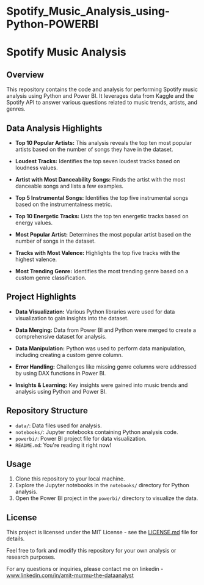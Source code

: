 # Spotify_Music_Analysis_using-Python-POWERBI
# Spotify Music Analysis

## Overview

This repository contains the code and analysis for performing Spotify music analysis using Python and Power BI. It leverages data from Kaggle and the Spotify API to answer various questions related to music trends, artists, and genres.

## Data Analysis Highlights

- **Top 10 Popular Artists:** This analysis reveals the top ten most popular artists based on the number of songs they have in the dataset.

- **Loudest Tracks:** Identifies the top seven loudest tracks based on loudness values.

- **Artist with Most Danceability Songs:** Finds the artist with the most danceable songs and lists a few examples.

- **Top 5 Instrumental Songs:** Identifies the top five instrumental songs based on the instrumentalness metric.

- **Top 10 Energetic Tracks:** Lists the top ten energetic tracks based on energy values.

- **Most Popular Artist:** Determines the most popular artist based on the number of songs in the dataset.

- **Tracks with Most Valence:** Highlights the top five tracks with the highest valence.

- **Most Trending Genre:** Identifies the most trending genre based on a custom genre classification.

## Project Highlights

- **Data Visualization:** Various Python libraries were used for data visualization to gain insights into the dataset.

- **Data Merging:** Data from Power BI and Python were merged to create a comprehensive dataset for analysis.

- **Data Manipulation:** Python was used to perform data manipulation, including creating a custom genre column.

- **Error Handling:** Challenges like missing genre columns were addressed by using DAX functions in Power BI.

- **Insights & Learning:** Key insights were gained into music trends and analysis using Python and Power BI.

## Repository Structure

- `data/`: Data files used for analysis.
- `notebooks/`: Jupyter notebooks containing Python analysis code.
- `powerbi/`: Power BI project file for data visualization.
- `README.md`: You're reading it right now!

## Usage

1. Clone this repository to your local machine.
2. Explore the Jupyter notebooks in the `notebooks/` directory for Python analysis.
3. Open the Power BI project in the `powerbi/` directory to visualize the data.

## License

This project is licensed under the MIT License - see the [LICENSE.md](LICENSE.md) file for details.

Feel free to fork and modify this repository for your own analysis or research purposes.

For any questions or inquiries, please contact me on linkedin -  www.linkedin.com/in/amit-murmu-the-dataanalyst
